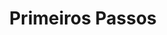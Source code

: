 ---
title: Primeiros Passos
weight: 14
description: >-
  Nesta seção, você encontra definições para os primeiros passos para utilizar o Beagle.
---